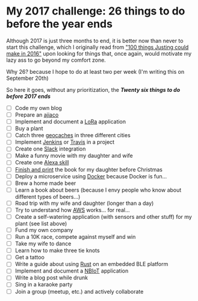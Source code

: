 # My 2017 challenge: 26 things to do before the year ends

Although 2017 is just three months to end, it is better now than never to start this challenge, which I originally read from ["100 things Justing could make in 2016"](https://docs.google.com/document/d/16gVonXDjdvlj6yBP-hOmbktugZ3-QkLOw_nhRN9xlUs/edit) upon looking for things that, once again, would motivate my lazy ass to go beyond my comfort zone.

Why 26? because I hope to do at least two per week (I'm writing this on September 20th)

So here it goes, without any prioritization, the ***Twenty six things to do before 2017 ends***

- [ ] Code my own blog
- [ ] Prepare an [ajiaco](https://en.wikipedia.org/wiki/Ajiaco)
- [ ] Implement and document a [LoRa](https://www.lora-alliance.org) application 
- [ ] Buy a plant
- [ ] Catch three [geocaches](https://www.geocaching.com/play) in three different cities
- [ ] Implement [Jenkins](https://jenkins.io/solutions/github/) or [Travis](https://github.com/travis-ci/travis-ci) in a project
- [ ] Create one [Slack](https://slack.com) integration
- [ ] Make a funny movie with my daughter and wife
- [ ] Create one [Alexa skill](https://www.amazon.com/b?node=13727921011)
- [ ] [Finish and print](https://github.com/alignan/cuento-erin-y-poki) the book for my daughter before Christmas
- [ ] Deploy a microservice using [Docker](https://www.docker.com) because Docker is fun...
- [ ] Brew a home made beer
- [ ] Learn a book about beers (because I envy people who know about different types of beers...)
- [ ] Road trip with my wife and daughter (longer than a day)
- [ ] Try to understand how [AWS](https://aws.amazon.com) works... for real...
- [ ] Create a self-watering application (with sensors and other stuff) for my plant (see list above)
- [ ] Fund my own company
- [ ] Run a 10K race, compete against myself and win
- [ ] Take my wife to dance
- [ ] Learn how to make three tie knots
- [ ] Get a tattoo
- [ ] Write a guide about using [Rust](https://www.rust-lang.org/en-US/) on an embedded BLE platform
- [ ] Implement and document a [NBIoT](https://en.wikipedia.org/wiki/NarrowBand_IOT) application
- [ ] Write a blog post while drunk
- [ ] Sing in a karaoke party
- [ ] Join a group (meetup, etc.) and actively collaborate